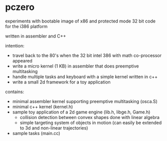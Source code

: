 # pczero
experiments with bootable image of x86 and protected mode 32 bit code for the i386 platform

written in assembler and C++

intention:
* travel back to the 80's when the 32 bit intel 386 with math co-processor appeared
* write a micro kernel (1 KB) in assembler that does preemptive multitasking
* handle multiple tasks and keyboard with a simple kernel written in c++
* write a small 2d framework for a toy application

contains:
* minimal assembler kernel supporting preemptive multitasking (osca.S)
* minimal c++ kernel (kernel.h)
* sample toy application of a 2d game engine (lib.h, libge.h, Game.h)
  - collision detection between convex shapes done with linear algebra
  - simple targeting system of objects in motion (can easily be extended to 3d and non-linear trajectories)
* sample tasks (main.cc)